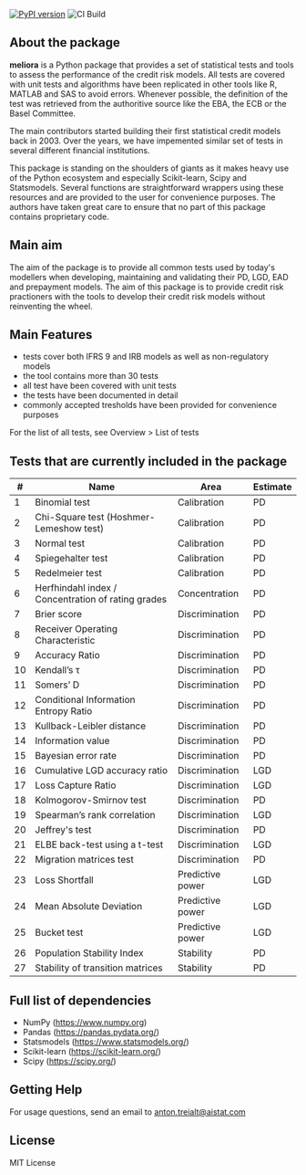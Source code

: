 [![PyPI version](https://badge.fury.io/py/meliora.svg)](https://badge.fury.io/py/vangap-meliora) ![CI Build](https://github.com/at621/meliora/actions/workflows/CI.yml/badge.svg?event=push)

About the package
------------------

**meliora** is a Python package that provides a set of statistical tests and tools to assess the performance of the credit risk models. All tests are covered with unit tests and algorithms have been replicated in other tools like R, MATLAB and SAS to avoid errors. Whenever possible, the definition of the test was retrieved from the authoritive source like the EBA, the ECB or the Basel Committee.

The main contributors started building their first statistical credit models back in 2003. Over the years, we have impemented similar set of tests in several different financial institutions. 

This package is standing on the shoulders of giants as it makes heavy use of the Python
ecosystem and especially Scikit-learn, Scipy and Statsmodels. Several functions are straightforward
wrappers using these resources and are provided to the user for convenience purposes. The authors
have taken great care to ensure that no part of this package contains proprietary code. 

Main aim
-----------------
The aim of the package is to provide all common tests used by today's modellers when developing, maintaining and validating their PD, LGD, EAD and prepayment models. The aim of this package is to provide credit risk practioners with the tools to develop their credit risk models without reinventing the wheel. 

Main Features
-----------------
  - tests cover both IFRS 9 and IRB models as well as non-regulatory models
  - the tool contains more than 30 tests
  - all test have been covered with unit tests 
  - the tests have been documented in detail
  - commonly accepted tresholds have been provided for convenience purposes

  For the list of all tests, see Overview > List of tests

Tests that are currently included in the package
--------------------------------------------------

| #  | Name                                               | Area             | Estimate |
|----|----------------------------------------------------|------------------|----------|
| 1  | Binomial test                                      | Calibration      | PD       |
| 2  | Chi-Square test (Hoshmer-Lemeshow test)            | Calibration      | PD       |
| 3  | Normal test                                        | Calibration      | PD       |
| 4  | Spiegehalter test                                  | Calibration      | PD       |
| 5  | Redelmeier test                                    | Calibration      | PD       |
| 6  | Herfhindahl index / Concentration of rating grades | Concentration    | PD       |
| 7  | Brier score                                        | Discrimination   | PD       |
| 8  | Receiver Operating Characteristic                  | Discrimination   | PD       |
| 9 | Accuracy Ratio                                     | Discrimination   | PD       |
| 10 | Kendall’s τ                                        | Discrimination   | PD       |
| 11 | Somers’ D                                          | Discrimination   | PD       |
| 12 | Conditional Information Entropy Ratio              | Discrimination   | PD       |
| 13 | Kullback-Leibler distance                          | Discrimination   | PD       |
| 14 | Information value                                  | Discrimination   | PD       |
| 15 | Bayesian error rate                                | Discrimination   | PD       |
| 16 | Cumulative LGD accuracy ratio                      | Discrimination   | LGD      |
| 17 | Loss Capture Ratio                                 | Discrimination   | LGD      |
| 18 | Kolmogorov-Smirnov test                            | Discrimination   | PD       |
| 19 | Spearman’s rank correlation                        | Discrimination   | LGD      |
| 20 | Jeffrey's test                                     | Discrimination   | PD       |
| 21 | ELBE back-test using a t-test                      | Discrimination   | LGD      |
| 22 | Migration matrices test                            | Discrimination   | PD       |
| 23 | Loss Shortfall                                     | Predictive power | LGD      |
| 24 | Mean Absolute Deviation                            | Predictive power | LGD      |
| 25 | Bucket test                                        | Predictive power | LGD      |
| 26 | Population Stability Index                         | Stability        | PD       |
| 27 | Stability of transition matrices                   | Stability        | PD       |

Full list of dependencies
---------------------------
- NumPy (https://www.numpy.org)
- Pandas (https://pandas.pydata.org/)
- Statsmodels (https://www.statsmodels.org/)
- Scikit-learn (https://scikit-learn.org/)
- Scipy (https://scipy.org/)


Getting Help
------------------

For usage questions, send an email to anton.treialt@aistat.com

License
----------------------
MIT License